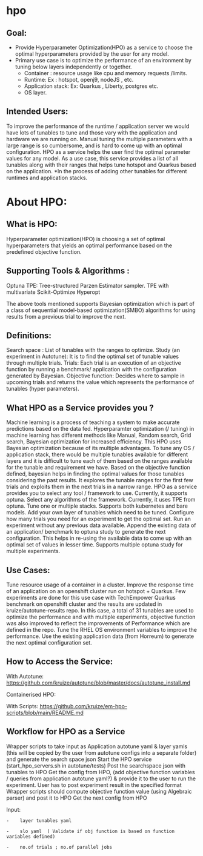 # hpo

## Goal:
- Provide Hyperparameter Optimization(HPO) as a service to choose the optimal hyperparameters provided by the user for any model. 
- Primary use case is to optimize the performance of an environment by tuning below layers independently or together.
  * Container : resource usage like cpu and memory requests /limits.
  * Runtime: Ex : hotspot, openj9, nodeJS , etc.
  * Application stack:  Ex: Quarkus , Liberty, postgres etc.
  * OS layer.
 
## Intended Users: 
To improve the performance of the runtime / application server we would have lots of tunables to tune and those vary with the application and hardware we are running on. Manual tuning the multiple parameters with a large range is so cumbersome, and is hard to come up with an optimal configuration.
HPO as a service helps the user find the optimal parameter values for any model. As a use case, this service provides a list of all tunables along with their ranges that helps tune hotspot and Quarkus based on the application. 
*In the process of adding other tunables for different runtimes and application stacks.

# About HPO:
## What is HPO:
Hyperparameter optimization(HPO) is choosing a set of optimal hyperparameters that yields an optimal performance based on the predefined objective function. 

## Supporting Tools & Algorithms :
Optuna
TPE:  Tree-structured Parzen Estimator sampler.
TPE with multivariate
Scikit-Optimize
Hyperopt

The above tools mentioned supports Bayesian optimization which is part of a class of sequential model-based optimization(SMBO) algorithms for using results from a previous trial to improve the next.


## Definitions:
Search space : List of tunables with the ranges to optimize.
Study (an experiment in Autotune): It is to find the optimal set of tunable values through multiple trials.
Trials: Each trial is an execution of an objective function by running a benchmark/ application with the configuration generated by Bayesian.
Objective function: Decides where to sample in upcoming trials and returns the value which represents the performance of tunables (hyper parameters).

## What HPO as a Service provides you ?

Machine learning is a process of teaching a system to make accurate predictions based on the data fed. Hyperparamter optimization (/ tuning) in machine learning has different methods like Manual, Random search, Grid search, Bayesian optimization for increased efficiency. This HPO uses Bayesian optimization because of its multiple advantages. 
To tune any OS / application stack, there would be multiple tunables available for different layers and it is difficult to tune each of them based on the ranges available for the tunable and  requirement we have. Based on the objective function defined, bayesian helps in finding the optimal values for those tunables considering the past results. It explores the tunable ranges for the first few trials and exploits them in the next trials in a narrow range. 
HPO as a service provides you to
select any tool / framework to use. Currently, it supports optuna.
Select any algorithms of the framework. Currently, it uses TPE from optuna.
Tune one or multiple stacks. Supports both kubernetes and bare models.
Add your own layer of tunables which need to be tuned.
Configure how many trials you need for an experiment to get the optimal set. 
Run an experiment without any previous data available.
Append the existing data of an application/ benchmark to optuna study to generate the next configuration. This helps in re-using the available data to come up with an optimal set of values in lesser time.
Supports multiple optuna study for multiple experiments.

## Use Cases:
Tune resource usage of a container in a cluster.
Improve the response time of an application on an openshift cluster run on hotspot + Quarkus.
Few experiments are done for this use case with TechEmpower Quarkus benchmark on openshift cluster and the results are updated in kruize/autotune-results repo. In this case, a total of 31 tunables are used to optimize the performance and with multiple experiments, objective function was also improved to reflect the improvements of Performance which are defined in the repo.
Tune the RHEL OS environment variables to improve the performance.
Use the existing application data (from Horreum) to generate the next optimal configuration set.
        


## How to Access the Service:


With Autotune: https://github.com/kruize/autotune/blob/master/docs/autotune_install.md

Containerised HPO:

With Scripts: https://github.com/kruize/em-hpo-scripts/blob/main/README.md


## Workflow for HPO as a Service


Wrapper scripts to take input as Application autotune yaml & layer yamls (this will be copied by the user from autotune configs into a separate folder) and generate the search space json
Start the HPO service (start_hpo_servers.sh in autotune/tests)
Post the searchspace json with tunables to HPO
Get the config from HPO, (add objective function variables / queries from application autotune yaml?) & provide it to the user to run the experiment. 
User has to post experiment result in the specified format 
Wrapper scripts should compute objective function value (using Algebraic parser) and post it to HPO
Get the next config from HPO


Input: 

    -    layer tunables yaml
    
    -    slo yaml  ( Validate if obj function is based on function variables defined)
    
    -    no.of trials ; no.of parallel jobs
